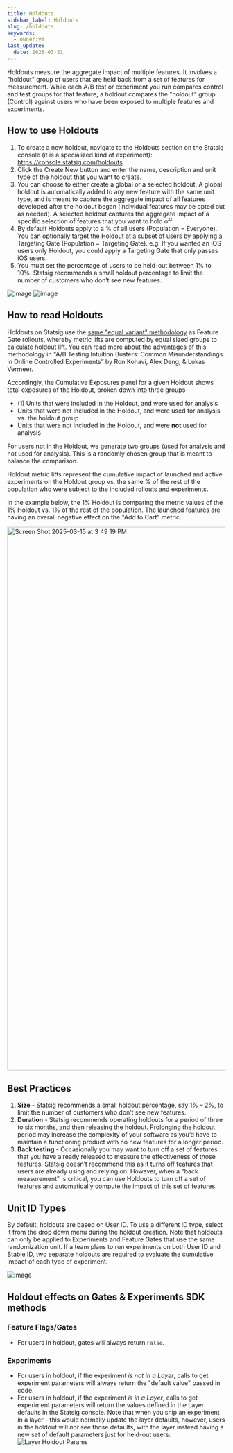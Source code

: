 ```yaml
---
title: Holdouts
sidebar_label: Holdouts
slug: /holdouts
keywords:
  - owner:vm
last_update:
  date: 2025-03-31
---
```


Holdouts measure the aggregate impact of multiple features. It involves a "holdout" group of users that are held back from a set of features for measurement. While each A/B test or experiment you run compares control and test groups for that feature, a holdout compares the "holdout" group (Control) against users who have been exposed to multiple features and experiments. 

## How to use Holdouts
1.	To create a new holdout, navigate to the Holdouts section on the Statsig console (it is a specialized kind of experiment): https://console.statsig.com/holdouts
2.	Click the Create New button and enter the name, description and unit type of the holdout that you want to create. 
3.	You can choose to either create a global or a selected holdout. A global holdout is automatically added to any new feature with the same unit type, and is meant to capture the aggregate impact of all features developed after the holdout began (individual features may be opted out as needed). A selected holdout captures the aggregate impact of a specific selection of features that you want to hold off. 
4.	By default Holdouts apply to a % of all users (Population = Everyone). You can optionally target the Holdout at a subset of users by applying a Targeting Gate (Population = Targeting Gate). e.g. If you wanted an iOS users only Holdout, you could apply a Targeting Gate that only passes iOS users.    
5.	You must set the percentage of users to be held-out between 1% to 10%. Statsig recommends a small holdout percentage to limit the number of customers who don’t see new features. 

![image](https://github.com/user-attachments/assets/81b634c7-f05e-493e-88c1-4c58d770a1d4)
![image](https://github.com/user-attachments/assets/82c06037-7a12-4335-9ebf-81156a54d798)


## How to read Holdouts
Holdouts on Statsig use the [same "equal variant" methodology](https://docs.statsig.com/feature-flags/view-exposures#gate-exposures) as Feature Gate rollouts, whereby metric lifts are computed by equal sized groups to calculate holdout lift. You can read more about the advantages of this methodology in "A/B Testing Intuition Busters: Common Misunderstandings in Online Controlled Experiments” by Ron Kohavi, Alex Deng, & Lukas Vermeer.

Accordingly, the Cumulative Exposures panel for a given Holdout shows total exposures of the Holdout, broken down into three groups-

- (1) Units that were included in the Holdout, and were used for analysis
- Units that were not included in the Holdout, and were used for analysis vs. the holdout group 
- Units that were not included in the Holdout, and were **not** used for analysis

For users not in the Holdout, we generate two groups (used for analysis and not used for analysis).  This is a randomly chosen group that is meant to balance the comparison.

Holdout metric lifts represent the cumulative impact of launched and active experiments on the Holdout group vs. the same % of the rest of the population who were subject to the included rollouts and experiments.  

In the example below, the 1% Holdout is comparing the metric values of the 1% Holdout vs. 1% of the rest of the population. The launched features are having an overall negative effect on the "Add to Cart" metric. 

<img width="1254" alt="Screen Shot 2025-03-15 at 3 49 19 PM" src="https://github.com/user-attachments/assets/b6c3724d-784d-45e3-ad6e-230bd9d82214" />


## Best Practices
1. **Size** - Statsig recommends a small holdout percentage, say 1% – 2%, to limit the number of customers who don’t see new features. 
2. **Duration** - Statsig recommends operating holdouts for a period of three to six months, and then releasing the holdout. Prolonging the holdout period may increase the complexity of your software as you’d have to maintain a functioning product with no new features for a longer period.  
3. **Back testing** - Occasionally you may want to turn off a set of features that you have already released to measure the effectiveness of those features. Statsig doesn’t recommend this as it turns off features that users are already using and relying on. However, when a "back measurement" is critical, you can use Holdouts to turn off a set of features and automatically compute the impact of this set of features.

## Unit ID Types
By default, holdouts are based on User ID.  To use a different ID type, select it from the drop down menu during the holdout creation.  Note that holdouts can only be applied to Experiments and Feature Gates that use the same randomization unit.  If a team plans to run experiments on both User ID and Stable ID, two separate holdouts are required to evaluate the cumulative impact of each type of experiment.

![image](https://github.com/user-attachments/assets/cb2125f0-7fe2-4fbe-b6a3-3405dc300715)


## Holdout effects on Gates & Experiments SDK methods

### Feature Flags/Gates
* For users in holdout, gates will always return `False`.

### Experiments
* For users in holdout, if the experiment _is not in a Layer_, calls to get experiment parameters will always return the "default value" passed in code.
* For users in holdout, if the experiment _is in a Layer_, calls to get experiment parameters will return the values defined in the Layer defaults in the Statsig console. Note that when you ship an experiment in a layer - this would normally update the layer defaults, however, users in the holdout will *not* see those defaults, with the layer instead having a new set of default parameters just for held-out users:
![Layer Holdout Params](/img/layer_holout_params.png)
